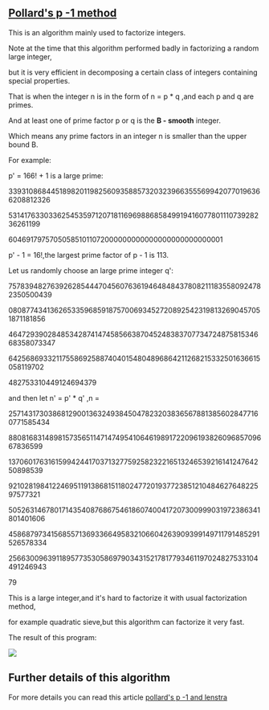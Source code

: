 ## [Pollard's p -1 method](https://en.wikipedia.org/wiki/Pollard%27s_p_%E2%88%92_1_algorithm)
This is an algorithm mainly used to factorize integers.

Note at the time that this algorithm performed badly in factorizing a random large integer, 

but it is very efficient in decomposing a certain class of integers containing special properties.

That is when the integer n is in the form of n = p * q ,and each p and q are primes.

And at least one of prime factor p or q is the **B - smooth** integer.

Which means any prime factors in an integer n is smaller than the upper bound B.

For example:

p' = 166! + 1 is a large prime:

3393108684451898201198256093588573203239663555699420770196366208812326

5314176330336254535971207181169698868584991941607780111073928236261199

604691797570505851011072000000000000000000000000001

p' - 1 = 16!,the largest prime factor of p - 1 is 113.

Let us randomly choose an large prime integer q':

7578394827639262854447045607636194648484378082111835580924782350500439

0808774341362653359685918757006934527208925423198132690457051871181856

4647293902848534287414745856638704524838370773472487581534668358073347

6425686933211755869258874040154804896864211268215332501636615058119702

482753310449124694379

and then let n' = p' * q' ,n = 

2571431730386812900136324938450478232038365678813856028477160771585434

8808168314898157356511471474954106461989172209619382609685709667836599

1370601763161599424417037132775925823221651324653921614124764250898539

9210281984122469511913868151180247720193772385121048462764822597577321

5052631467801714354087686754618607400417207300999031972386341801401606

4586879734156855713693366495832106604263909399149711791485291526578334

2566300963911895773530586979034315217817793461197024827533104491246943

79

This is a large integer,and it's hard to factorize it with usual factorization method,

for example quadratic sieve,but this algorithm can factorize it very fast.

The result of this program:

![](https://github.com/eathimenncvse/SageMath/blob/main/pictures_of_README/6.png)

## Further details of this algorithm

For more details you can read this article
[pollard's p -1 and lenstra](https://github.com/eathimenncvse/SageMath/blob/main/Resources/Pollard%20p%20-1%20and%20lenstra.pdf)








